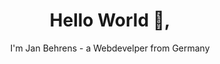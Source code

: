 <div align="center">
  <h1>Hello World 👋,</h1>
  <p>I'm Jan Behrens - a Webdevelper from Germany</p>
</div>


